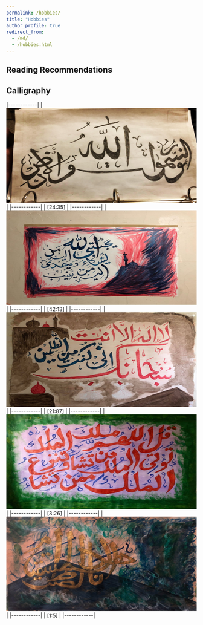 ```yaml
---
permalink: /hobbies/
title: "Hobbies"
author_profile: true
redirect_from: 
  - /md/
  - /hobbies.html
---
```


## Reading Recommendations


## Calligraphy 

|------------|
| <img src="../images/art-1.jpg" width="250%" height="250">  | 
|------------|
| [24:35]      |
|------------|
| <img src="../images/art-2.jpg" width="250%" height="250">  | 
|------------|
| [42:13]      |
|------------|
| <img src="../images/art-3.jpg" width="250%" height="250">  | 
|------------|
| [21:87]      |
|------------|
| <img src="../images/art-4.jpg" width="250%" height="250">  | 
|------------|
| [3:26]      |
|------------|
| <img src="../images/art-5.jpg" width="250%" height="250">  | 
|------------|
| [1:5]      |
|------------|

